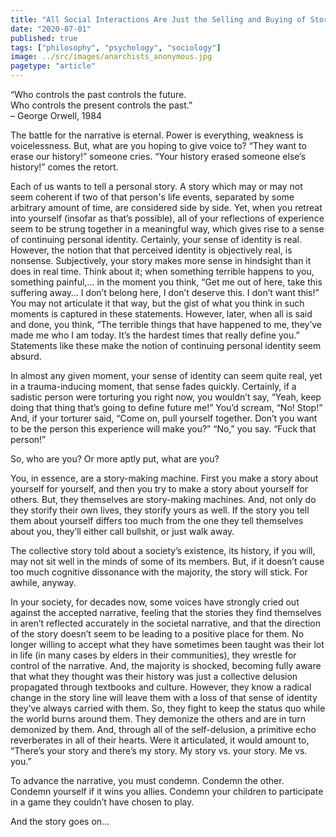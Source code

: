 ```yaml
---
title: "All Social Interactions Are Just the Selling and Buying of Stories"
date: "2020-07-01"
published: true
tags: ["philosophy", "psychology", "sociology"]
image: ../src/images/anarchists_anonymous.jpg
pagetype: "article"
---
```


“Who controls the past controls the future.<br> Who controls the present controls the past.”<br> – George Orwell, 1984<br>

The battle for the narrative is eternal. Power is everything, weakness is voicelessness. But, what are you hoping to give voice to? “They want to erase our history!” someone cries. “Your history erased someone else’s history!” comes the retort.

Each of us wants to tell a personal story. A story which may or may not seem coherent if two of that person's life events, separated by some arbitrary amount of time, are considered side by side. Yet, when you retreat into yourself (insofar as that’s possible), all of your reflections of experience seem to be strung together in a meaningful way, which gives rise to a sense of continuing personal identity. Certainly, your sense of identity is real. However, the notion that that perceived identity is objectively real, is nonsense. Subjectively, your story makes more sense in hindsight than it does in real time. Think about it; when something terrible happens to you, something painful,... in the moment you think, “Get me out of here, take this suffering away… I don’t belong here, I don’t deserve this. I don’t want this!” You may not articulate it that way, but the gist of what you think in such moments is captured in these statements. However, later, when all is said and done, you think, “The terrible things that have happened to me, they’ve made me who I am today. It’s the hardest times that really define you.”
Statements like these make the notion of continuing personal identity seem absurd.

In almost any given moment, your sense of identity can seem quite real, yet in a trauma-inducing moment, that sense fades quickly. Certainly, if a sadistic person were torturing you right now, you wouldn’t say, “Yeah, keep doing that thing that’s going to define future me!” You’d scream, “No! Stop!” And, if your torturer said, “Come on, pull yourself together. Don’t you want to be the person this experience will make you?” “No,” you say. “Fuck that person!”

So, who are you?
Or more aptly put, what are you?

You, in essence, are a story-making machine. First you make a story about yourself for yourself, and then you try to make a story about yourself for others. But, they themselves are story-making machines. And, not only do they storify their own lives, they storify yours as well. If the story you tell them about yourself differs too much from the one they tell themselves about you, they’ll either call bullshit, or just walk away.

The collective story told about a society’s existence, its history, if you will, may not sit well in the minds of some of its members. But, if it doesn’t cause too much cognitive dissonance with the majority, the story will stick. For awhile, anyway.

In your society, for decades now, some voices have strongly cried out against the accepted narrative, feeling that the stories they find themselves in aren’t reflected accurately in the societal narrative, and that the direction of the story doesn’t seem to be leading to a positive place for them. No longer willing to accept what they have sometimes been taught was their lot in life (in many cases by elders in their communities), they wrestle for control of the narrative. And, the majority is shocked, becoming fully aware that what they thought was their history was just a collective delusion propagated through textbooks and culture. However, they know a radical change in the story line will leave them with a loss of that sense of identity they’ve always carried with them. So, they fight to keep the status quo while the world burns around them. They demonize the others and are in turn demonized by them.
And, through all of the self-delusion, a primitive echo reverberates in all of their hearts. Were it articulated, it would amount to, “There’s your story and there’s my story. My story vs. your story. Me vs. you.”

To advance the narrative, you must condemn. Condemn the other. Condemn yourself if it wins you allies. Condemn your children to participate in a game they couldn’t have chosen to play.

And the story goes on...
